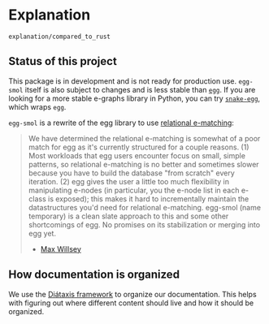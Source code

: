 # Explanation

```{toctree}
explanation/compared_to_rust
```

## Status of this project

This package is in development and is not ready for production use. `egg-smol` itself
is also subject to changes and is less stable than [`egg`](https://github.com/egraphs-good/egg).
If you are looking for a more stable e-graphs library in Python, you can try [`snake-egg`](https://github.com/egraphs-good/snake-egg), which wraps `egg`.

`egg-smol` is a rewrite of the egg library to use [relational e-matching](https://arxiv.org/abs/2108.02290):

> We have determined the relational e-matching is somewhat of a poor match for egg as it's currently structured for a couple reasons. (1) Most workloads that egg users encounter focus on small, simple patterns, so relational e-matching is no better and sometimes slower because you have to build the database "from scratch" every iteration. (2) egg gives the user a little too much flexibility in manipulating e-nodes (in particular, you the e-node list in each e-class is exposed); this makes it hard to incrementally maintain the datastructures you'd need for relational e-matching. egg-smol (name temporary) is a clean slate approach to this and some other shortcomings of egg. No promises on its stabilization or merging into egg yet.
>
> - [Max Willsey](https://egraphs.zulipchat.com/#narrow/stream/328972-general/topic/roadmap/near/297442354)

## How documentation is organized

We use the [Diátaxis framework](https://diataxis.fr/) to organize our documentation. This helps with figuring out where different content should live and how it should be organized.
